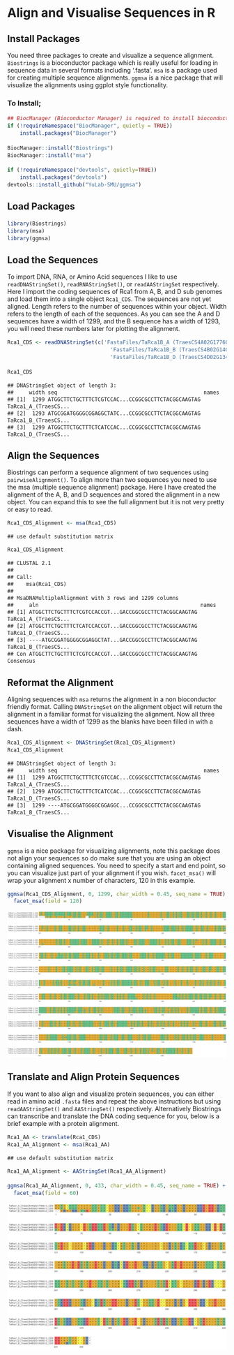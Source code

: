 Align and Visualise Sequences in R
================

## Install Packages

You need three packages to create and visualize a sequence alignment.
`Biostrings` is a bioconductor package which is really useful for
loading in sequence data in several formats including ‘.fasta’. `msa` is
a package used for creating multiple sequence alignments. `ggmsa` is a
nice package that will visualize the alignments using ggplot style
functionality.

### To Install;

``` r
## BiocManager (Bioconductor Manager) is required to install bioconductor packages as they are hosted in their own repository not on CRAN.
if (!requireNamespace("BiocManager", quietly = TRUE))
    install.packages("BiocManager")

BiocManager::install("Biostrings")
BiocManager::install("msa")

if (!requireNamespace("devtools", quietly=TRUE))
    install.packages("devtools")
devtools::install_github("YuLab-SMU/ggmsa")
```

## Load Packages

``` r
library(Biostrings)
library(msa)
library(ggmsa)
```

## Load the Sequences

To import DNA, RNA, or Amino Acid sequences I like to use
`readDNAStringSet()`, `readRNAStringSet()`, or `readAAStringSet`
respectively. Here I import the coding sequences of Rca1 from A, B, and
D sub genomes and load them into a single object `Rca1_CDS`. The
sequences are not yet aligned. Length refers to the number of sequences
within your object. Width refers to the length of each of the sequences.
As you can see the A and D sequences have a width of 1299, and the B
sequence has a width of 1293, you will need these numbers later for
plotting the alignment.

``` r
Rca1_CDS <- readDNAStringSet(c('FastaFiles/TaRca1B_A (TraesCS4A02G177600.1)_CDS.fasta',
                                 'FastaFiles/TaRca1B_B (TraesCS4B02G140200.2)_CDS.fasta',
                                 'FastaFiles/TaRca1B_D (TraesCS4D02G134900.1)_CDS.fasta'))

Rca1_CDS
```

    ## DNAStringSet object of length 3:
    ##     width seq                                               names               
    ## [1]  1299 ATGGCTTCTGCTTTCTCGTCCAC...CCGGCGCCTTCTACGGCAAGTAG TaRca1_A_(TraesCS...
    ## [2]  1293 ATGCGGATGGGGCGGAGGCTATC...CCGGCGCCTTCTACGGCAAGTAG TaRca1_B_(TraesCS...
    ## [3]  1299 ATGGCTTCTGCTTTCTCATCCAC...CCGGCGCCTTCTACGGCAAGTAG TaRca1_D_(TraesCS...

## Align the Sequences

Biostrings can perform a sequence alignment of two sequences using
`pairwiseAlignment()`. To align more than two sequences you need to use
the msa (multiple sequence alignment) package. Here I have created the
alignment of the A, B, and D sequences and stored the alignment in a new
object. You can expand this to see the full alignment but it is not very
pretty or easy to read.

``` r
Rca1_CDS_Alignment <- msa(Rca1_CDS)
```

    ## use default substitution matrix

``` r
Rca1_CDS_Alignment
```

    ## CLUSTAL 2.1  
    ## 
    ## Call:
    ##    msa(Rca1_CDS)
    ## 
    ## MsaDNAMultipleAlignment with 3 rows and 1299 columns
    ##     aln                                                    names
    ## [1] ATGGCTTCTGCTTTCTCGTCCACCGT...GACCGGCGCCTTCTACGGCAAGTAG TaRca1_A_(TraesCS...
    ## [2] ATGGCTTCTGCTTTCTCATCCACCGT...GACCGGCGCCTTCTACGGCAAGTAG TaRca1_D_(TraesCS...
    ## [3] ----ATGCGGATGGGGCGGAGGCTAT...GACCGGCGCCTTCTACGGCAAGTAG TaRca1_B_(TraesCS...
    ## Con ATGGCTTCTGCTTTCTCGTCCACCGT...GACCGGCGCCTTCTACGGCAAGTAG Consensus

## Reformat the Alignment

Aligning sequences with `msa` returns the alignment in a non
bioconductor friendly format. Calling `DNAStringSet` on the alignment
object will return the alignment in a familiar format for visualizing
the alignment. Now all three sequences have a width of 1299 as the
blanks have been filled in with a dash.

``` r
Rca1_CDS_Alignment <- DNAStringSet(Rca1_CDS_Alignment)
Rca1_CDS_Alignment
```

    ## DNAStringSet object of length 3:
    ##     width seq                                               names               
    ## [1]  1299 ATGGCTTCTGCTTTCTCGTCCAC...CCGGCGCCTTCTACGGCAAGTAG TaRca1_A_(TraesCS...
    ## [2]  1299 ATGGCTTCTGCTTTCTCATCCAC...CCGGCGCCTTCTACGGCAAGTAG TaRca1_D_(TraesCS...
    ## [3]  1299 ----ATGCGGATGGGGCGGAGGC...CCGGCGCCTTCTACGGCAAGTAG TaRca1_B_(TraesCS...

## Visualise the Alignment

`ggmsa` is a nice package for visualizing alignments, note this package
does not align your sequences so do make sure that you are using an
object containing aligned sequences. You need to specify a start and end
point, so you can visualize just part of your alignment if you wish.
`facet_msa()` will wrap your alignment x number of characters, 120 in
this example.

``` r
ggmsa(Rca1_CDS_Alignment, 0, 1299, char_width = 0.45, seq_name = TRUE) +
  facet_msa(field = 120)
```

![](Align-and-Visualise-Sequences-in-R_files/figure-gfm/unnamed-chunk-6-1.png)<!-- -->

## Translate and Align Protein Sequences

If you want to also align and visualize protein sequences, you can
either read in amino acid `.fasta` files and repeat the above
instructions but using `readAAStringSet()` and `AAStringSet()`
respectively. Alternatively Biostrings can transcribe and translate the
DNA coding sequence for you, below is a brief example with a protein
alignment.

``` r
Rca1_AA <- translate(Rca1_CDS)
Rca1_AA_Alignment <- msa(Rca1_AA)
```

    ## use default substitution matrix

``` r
Rca1_AA_Alignment <- AAStringSet(Rca1_AA_Alignment)

ggmsa(Rca1_AA_Alignment, 0, 433, char_width = 0.45, seq_name = TRUE) +
  facet_msa(field = 60)
```

![](Align-and-Visualise-Sequences-in-R_files/figure-gfm/unnamed-chunk-7-1.png)<!-- -->

